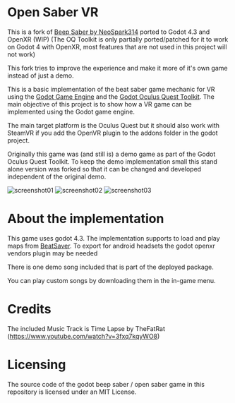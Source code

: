 # Open Saber VR
This is a fork of [Beep Saber by NeoSpark314](https://github.com/NeoSpark314/BeepSaber) ported to Godot 4.3 and OpenXR (WIP)
(The OQ Toolkit is only partially ported/patched for it to work on Godot 4 with OpenXR, most features that are not used in this project will not work)

This fork tries to improve the experience and make it more of it's own game instead of just a demo.



This is a basic implementation of the beat saber game mechanic for VR using the [Godot Game Engine](https://godotengine.org/) and the [Godot Oculus Quest Toolkit](https://github.com/NeoSpark314/godot_oculus_quest_toolkit). The main objective of this project is to show how a VR game can be implemented using
the Godot game engine.

The main target platform is the Oculus Quest but it should also work with SteamVR if you add the OpenVR plugin to the addons folder in the godot project.

Originally this game was (and still is) a demo game as part of the Godot Oculus Quest Toolkit. To keep the demo implementation small
this stand alone version was forked so that it can be changed and developed independent of the original demo.

![screenshot01](doc/images/OS0.4.0_1.gif)
![screenshot02](doc/images/OS0.4.0_2.gif)
![screenshot03](doc/images/OS0.4.0_3.gif)
# About the implementation
This game uses godot 4.3. The implementation supports to load and play maps from [BeatSaver](https://beatsaver.com/).
To export for android headsets the godot openxr vendors plugin may be needed

There is one demo song included that is part of the deployed package.

You can play custom songs by downloading them in the in-game menu. 

# Credits
The included Music Track is Time Lapse by TheFatRat (https://www.youtube.com/watch?v=3fxq7kqyWO8)

# Licensing
The source code of the godot beep saber / open saber game in this repository is licensed under an MIT License.
